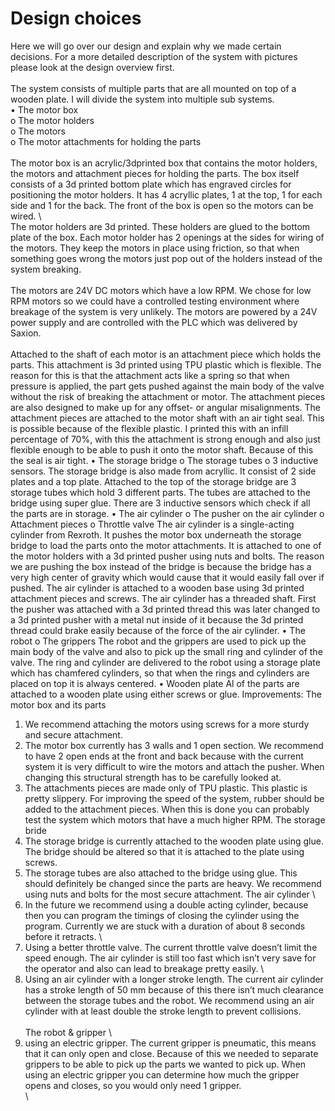 # Design choices

Here we will go over our design and explain why we made certain decisions. For a more detailed description of the system with pictures please look at the design overview first. \
\
The system consists of multiple parts that are all mounted on top of a wooden plate. I will divide the system into multiple sub systems. \
•	The motor box\
o	The motor holders\
o	The motors\
o	The motor attachments for holding the parts \
\
The motor box is an acrylic/3dprinted box that contains the motor holders, the motors and attachment pieces for holding the parts. The box itself consists of a 3d printed bottom plate which has engraved circles for positioning the motor holders. It has 4 acryllic plates, 1 at the top, 1 for each side and 1 for the back. The front of the box is open so the motors can be wired. \ 
\
The motor holders are 3d printed. These holders are glued to the bottom plate of the box. Each motor holder has 2 openings at the sides for wiring of the motors. They keep the motors in place using friction, so that when something goes wrong the motors just pop out of the holders instead of the system breaking. \
\
The motors are 24V DC motors which have a low RPM. We chose for low RPM motors so we could have a controlled testing environment where breakage of the system is very unlikely. The motors are powered by a 24V power supply and are controlled with the PLC which was delivered by Saxion. \
\
Attached to the shaft of each motor is an attachment piece which holds the parts. This attachment is 3d printed using TPU plastic which is flexible. The reason for this is that the attachment acts like a spring so that when pressure is applied, the part gets pushed against the main body of the valve without the risk of breaking the attachment or motor. The attachment pieces are also designed to make up for any offset- or angular misalignments. 
The attachment pieces are attached to the motor shaft with an air tight seal. This is possible because of the flexible plastic. I printed this with an infill percentage of 70%, with this the attachment is strong enough and also just flexible enough to be able to push it onto the motor shaft. Because of this the seal is air tight.
•	The storage bridge
o	The storage tubes
o	3 inductive sensors.
The storage bridge is also made from acryllic. It consist of 2 side plates and a top plate. Attached to the top of the storage bridge are 3 storage tubes which hold 3 different parts. The tubes are attached to the bridge using super glue. There are 3 inductive sensors which check if all the parts are in storage. 
•	The air cylinder
o	The pusher on the air cylinder
o	Attachment pieces
o	Throttle valve
The air cylinder is a single-acting cylinder from Rexroth. It pushes the motor box underneath the storage bridge to load the parts onto the motor attachments. It is attached to one of the motor holders with a 3d printed pusher using nuts and bolts. The reason we are pushing the box instead of the bridge is because the bridge has a very high center of gravity which would cause that it would easily fall over if pushed.  The air cylinder is attached to a wooden base using 3d printed attachment pieces and screws. 
The air cylinder has a threaded shaft. First the pusher was attached with a 3d printed thread this was later changed to a 3d printed pusher with a metal nut inside of it because the 3d printed thread could brake easily because of the force of the air cylinder. 
•	The robot
o	The grippers
The robot and the grippers are used to pick up the main body of the valve and also to pick up the small ring and cylinder of the valve. The ring and cylinder are delivered to the robot using a storage plate which has chamfered cylinders, so that when the rings and cylinders are placed on top it is always centered. 
•	Wooden plate
Al of the parts are attached to a wooden plate using either screws or glue. 
Improvements:
The motor box and its parts
1.	We recommend attaching the motors using screws for a more sturdy and secure attachment. 
2.	The motor box currently has 3 walls and 1 open section. We recommend to have 2 open ends at the front and back because with the current system it is very difficult to wire the motors and attach the pusher. When changing this structural strength has to be carefully looked at. 
3.	The attachments pieces are made only of TPU plastic. This plastic is pretty slippery. For improving the speed of the system, rubber should be added to the attachment pieces. When this is done you can probably test the system which motors that have a much higher RPM. 
The storage bride
1.	The storage bridge is currently attached to the wooden plate using glue. The bridge should be altered so that it is attached to the plate using screws. 
2.	The storage tubes are also attached to the bridge using glue. This should definitely be changed since the parts are heavy. We recommend using nuts and bolts for the most secure attachment. 
The air cylinder \
1.	In the future we recommend using a double acting cylinder, because then you can program the timings of closing the cylinder using the program. Currently we are stuck with a duration of about 8 seconds before it retracts. \
2.	Using a better throttle valve. The current throttle valve doesn’t limit the speed enough. The air cylinder is still too fast which isn’t very save for the operator and also can lead to breakage pretty easily. \
3.	Using an air cylinder with a longer stroke length. The current air cylinder has a stroke length of 50 mm because of this there isn’t much clearance between the storage tubes and the robot. We recommend using an air cylinder with at least double the stroke length to prevent collisions. \
\
The robot & gripper \
1.	using an electric gripper. The current gripper is pneumatic, this means that it can only open and close. Because of this we needed to separate grippers to be able to pick up the parts we wanted to pick up. When using an electric gripper you can determine how much the gripper opens and closes, so you would only need 1 gripper.  \
\
